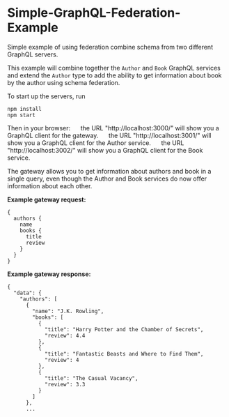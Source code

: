 # Simple-GraphQL-Federation-Example
Simple example of using federation combine schema from two different GraphQL servers.

This example will combine together the `Author` and `Book` GraphQL services
and extend the `Author` type to add the ability to get information about book by the author using schema federation.

To start up the servers, run
```
npm install
npm start
```
Then in your browser:
&nbsp;&nbsp;&nbsp;&nbsp; the URL "http://localhost:3000/" will show you a GraphQL client for the gateway.
&nbsp;&nbsp;&nbsp;&nbsp; the URL "http://localhost:3001/" will show you a GraphQL client for the Author service.
&nbsp;&nbsp;&nbsp;&nbsp; the URL "http://localhost:3002/" will show you a GraphQL client for the Book service.

The gateway allows you to get information about authors and book in a single query, even though the Author and Book services do now offer information about each other.

**Example gateway request:**
```
{
  authors {
    name
    books {
      title
      review
    }
  }
}
```

**Example gateway response:**
```
{
  "data": {
    "authors": [
      {
        "name": "J.K. Rowling",
        "books": [
          {
            "title": "Harry Potter and the Chamber of Secrets",
            "review": 4.4
          },
          {
            "title": "Fantastic Beasts and Where to Find Them",
            "review": 4
          },
          {
            "title": "The Casual Vacancy",
            "review": 3.3
          }
        ]
      },
      ...
```
